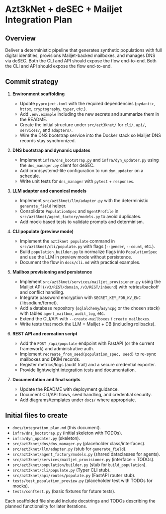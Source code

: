 # Azt3kNet + deSEC + Mailjet Integration Plan

## Overview

Deliver a deterministic pipeline that generates synthetic populations with full
digital identities, provisions Mailjet-backed mailboxes, and manages DNS via
deSEC. Both the CLI and API should expose the flow end-to-end.
Both the CLI and API should expose the flow end-to-end.

## Commit strategy

1. **Environment scaffolding**
   - Update `pyproject.toml` with the required dependencies (`pydantic`,
     `httpx`, `cryptography`, `typer`, etc.).
   - Add `.env.example` including the new secrets and summarize them in the
     README.
   - Create the initial structure under `src/azt3knet/` for `cli/`, `api/`,
     `services/`, and `adapters/`.
   - Wire the DNS bootstrap service into the Docker stack so Mailjet DNS records
     stay synchronized.

2. **DNS bootstrap and dynamic updates**
   - Implement `infra/dns_bootstrap.py` and `infra/dyn_updater.py` using the
     `dns_manager.py` client for deSEC.
   - Add cron/systemd-lite configuration to run `dyn_updater` on a schedule.
   - Write unit tests for `dns_manager` with `pytest` + `responses`.

3. **LLM adapter and canonical models**
   - Implement `src/azt3knet/llm/adapter.py` with the deterministic
     `generate_field` helper.
   - Consolidate `PopulationSpec` and `AgentProfile` in
     `src/azt3knet/agent_factory/models.py` to avoid duplicates.
   - Add mock-based tests to validate prompts and determinism.

4. **CLI populate (preview mode)**
   - Implement the `azt3knet populate` command in
     `src/azt3knet/cli/populate.py` with flags (`--gender`, `--count`, etc.).
   - Build `population_builder.py` to normalize flags into `PopulationSpec` and
     use the LLM in preview mode without persistence.
   - Document the flow in `docs/cli.md` with practical examples.

5. **Mailbox provisioning and persistence**
   - Implement `src/azt3knet/services/mailjet_provisioner.py` using the Mailjet
     API (`/v3/REST/domain`, `/v3/REST/inbound`) with retries/backoff and
     conflict handling.
   - Integrate password encryption with `SECRET_KEY_FOR_KV_ENC`
     (libsodium/fernet).
   - Add a database repository (`sqlalchemy`/`asyncpg` or the chosen stack) with
     tables `agent_mailbox`, `audit_log`, etc.
   - Extend the CLI/API with `--create-mailboxes` / `create_mailboxes`.
   - Write tests that mock the LLM + Mailjet + DB (including rollbacks).

6. **REST API and recreation script**
   - Add the `POST /api/populate` endpoint with FastAPI (or the current
     framework) and administrative auth.
   - Implement `recreate_from_seed(population_spec, seed)` to re-sync mailboxes
     and DKIM records.
   - Register metrics/logs (audit trail) and a secure credential exporter.
   - Provide lightweight integration tests and documentation.

7. **Documentation and final scripts**
   - Update the README with deployment guidance.
   - Document CLI/API flows, seed handling, and credential security.
   - Add diagrams/templates under `docs/` where appropriate.

## Initial files to create

- `docs/integration_plan.md` (this document).
- `infra/dns_bootstrap.py` (initial skeleton with TODOs).
- `infra/dyn_updater.py` (skeleton).
- `src/azt3knet/dns/dns_manager.py` (placeholder class/interfaces).
- `src/azt3knet/llm/adapter.py` (stub for `generate_field`).
- `src/azt3knet/agent_factory/models.py` (shared dataclasses for agents).
- `src/azt3knet/services/mailjet_provisioner.py` (interface + TODOs).
- `src/azt3knet/population/builder.py` (stub for `build_population`).
- `src/azt3knet/cli/populate.py` (Typer CLI stub).
- `src/azt3knet/api/routes/populate.py` (FastAPI router stub).
- `tests/test_population_preview.py` (placeholder test with TODOs for mocks).
- `tests/conftest.py` (basic fixtures for future tests).

Each scaffolded file should include docstrings and TODOs describing the planned
functionality for later iterations.
